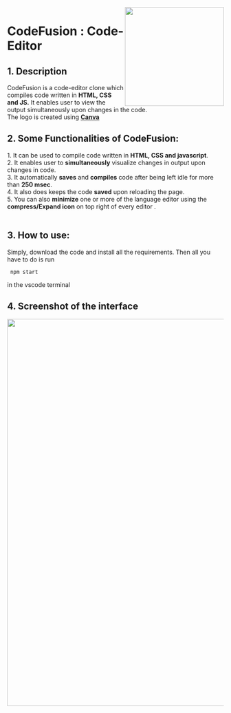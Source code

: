 <img src="https://github.com/ankita-1007/CodeFusion-Code-Editor-Clone/assets/100415671/b16b650d-4e12-4ca3-a7d4-16bbda3dff48" align=right height=230px>
<h1>CodeFusion : Code-Editor </h1>
<h2>1. Description </h2>
CodeFusion is a code-editor clone which compiles code written in <b>HTML, CSS and JS.</b> It enables user to view the output simultaneously upon changes 
in the code.<br>
The logo is created using <a href="https://www.canva.com/"><b>Canva</b></a>

<h2>2. Some Functionalities of CodeFusion:  </h2> 
1. It can be used to compile code written in <b>HTML, CSS and javascript</b>. <br>
2. It enables user to <b>simultaneously</b> visualize changes in output upon changes in code.<br>
3. It automatically <b>saves</b> and <b>compiles</b> code after being left idle for more than <b>250 msec</b>.<br>
4. It also does keeps the code <b>saved</b> upon reloading the page. <br>
5. You can also <b>minimize</b> one or more of the language editor using the <b>compress/Expand icon</b> on top right of every editor . <br>
<br>


<h2>3. How to use:  </h2>
Simply, download the code and install all the requirements. Then all you have to do is run
<pre><code class="has-line-data" data-line-start="11" data-line-end="18" class="language-sh"> npm start </code></pre>
in the vscode terminal

<h2> 4. Screenshot of the interface</h2>
<img src="https://github.com/ankita-1007/CodeFusion-Code-Editor-Clone/assets/100415671/08f949d8-3665-459b-972e-8f3691d1e3e1" width=900px>






